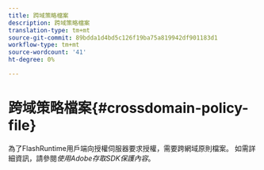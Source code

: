 ```yaml
---
title: 跨域策略檔案
description: 跨域策略檔案
translation-type: tm+mt
source-git-commit: 89bdda1d4bd5c126f19ba75a819942df901183d1
workflow-type: tm+mt
source-wordcount: '41'
ht-degree: 0%

---
```



# 跨域策略檔案{#crossdomain-policy-file}

為了FlashRuntime用戶端向授權伺服器要求授權，需要跨網域原則檔案。 如需詳細資訊，請參閱&#x200B;*使用Adobe存取SDK保護內容*。
